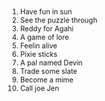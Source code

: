 1. Have fun in sun
2. See the puzzle through
3. Reddy for Agahi 
4. A game of lore
5. Feelin alive
6. Pixie sticks
7. A pal named Devin
8. Trade some slate
9. Become a mime
10. Call joe Jen